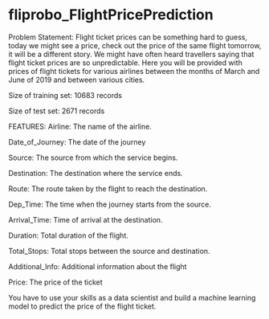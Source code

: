 # fliprobo_FlightPricePrediction

Problem Statement:
Flight ticket prices can be something hard to guess, today we might see a price, check out the price of the same flight tomorrow, it will be a different story. We might have often heard travellers saying that flight ticket prices are so unpredictable. Here you will be provided with prices of flight tickets for various airlines between the months of March and June of 2019 and between various cities.

Size of training set: 10683 records

Size of test set: 2671 records

FEATURES:
Airline: The name of the airline.

Date_of_Journey: The date of the journey

Source: The source from which the service begins.

Destination: The destination where the service ends.

Route: The route taken by the flight to reach the destination.

Dep_Time: The time when the journey starts from the source.

Arrival_Time: Time of arrival at the destination.

Duration: Total duration of the flight.

Total_Stops: Total stops between the source and destination.

Additional_Info: Additional information about the flight

Price: The price of the ticket

 

You have to use your skills as a data scientist and build a machine learning model to predict the price of the flight ticket. 
